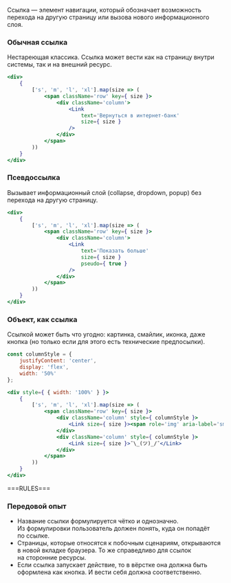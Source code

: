 Ссылка — элемент навигации, который обозначает возможность перехода на другую страницу
или вызова нового информационного слоя.

### Обычная ссылка
Нестареющая классика. Ссылка может вести как на страницу внутри системы, так и на внешний ресурс.
```jsx
<div>
    {
        ['s', 'm', 'l', 'xl'].map(size => (
            <span className='row' key={ size }>
                <div className='column'>
                    <Link
                        text='Вернуться в интернет-банк'
                        size={ size }
                    />
                </div>
            </span>
        ))
    }
</div>
```
### Псевдоссылка
Вызывает информационный слой (collapse, dropdown, popup) без перехода на другую страницу.
```jsx
<div>
    {
        ['s', 'm', 'l', 'xl'].map(size => (
            <span className='row' key={ size }>
                <div className='column'>
                    <Link
                        text='Показать больше'
                        size={ size }
                        pseudo={ true }
                    />
                </div>
            </span>
        ))
    }
</div>
```

### Объект, как ссылка
Ссылкой может быть что угодно: картинка, смайлик, иконка, даже кнопка
(но только если для этого есть технические предпосылки).
```jsx
const columnStyle = {
    justifyContent: 'center',
    display: 'flex',
    width: '50%'
};

<div style={ { width: '100%' } }>
    {
        ['s', 'm', 'l', 'xl'].map(size => (
            <span className='row' key={ size }>
                <div className='column' style={ columnStyle }>
                    <Link size={ size }><span role='img' aria-label='smile'>😊</span></Link>
                </div>
                <div className='column' style={ columnStyle }>
                    <Link size={ size }>¯\_(ツ)_/¯</Link>
                </div>
            </span>
        ))
    }
</div>
```


===RULES===


### Передовой опыт

- Название ссылки формулируется чётко и однозначно. Из формулировки пользователь должен понять, куда он попадёт по ссылке.
- Страницы, которые относятся к побочным сценариям, открываются в новой вкладке браузера. То же справедливо для ссылок на сторонние ресурсы.
- Если ссылка запускает действие, то в вёрстке она должна быть оформлена как кнопка. И вести себя должна соответственно.
